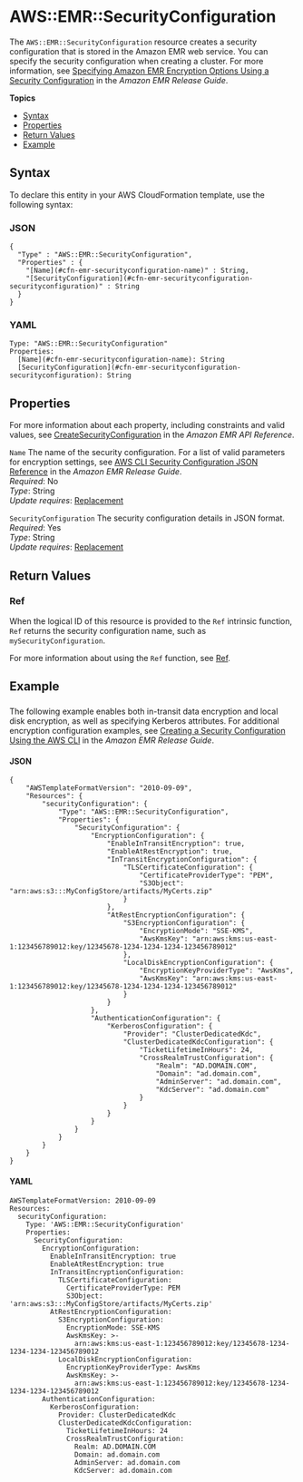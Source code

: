 # AWS::EMR::SecurityConfiguration<a name="aws-resource-emr-securityconfiguration"></a>

The `AWS::EMR::SecurityConfiguration` resource creates a security configuration that is stored in the Amazon EMR web service\. You can specify the security configuration when creating a cluster\. For more information, see [ Specifying Amazon EMR Encryption Options Using a Security Configuration](http://docs.aws.amazon.com/emr/latest/ReleaseGuide/emr-encryption-enable-security-configuration.html) in the *Amazon EMR Release Guide*\.

**Topics**
+ [Syntax](#aws-resource-emr-securityconfiguration-syntax)
+ [Properties](#aws-resource-emr-securityconfiguration-properties)
+ [Return Values](#aws-resource-emr-securityconfiguration-returnvalues)
+ [Example](#aws-resource-emr-securityconfiguration-examples)

## Syntax<a name="aws-resource-emr-securityconfiguration-syntax"></a>

To declare this entity in your AWS CloudFormation template, use the following syntax:

### JSON<a name="aws-resource-emr-securityconfiguration-syntax.json"></a>

```
{
  "Type" : "AWS::EMR::SecurityConfiguration",
  "Properties" : {
    "[Name](#cfn-emr-securityconfiguration-name)" : String,
    "[SecurityConfiguration](#cfn-emr-securityconfiguration-securityconfiguration)" : String
  }
}
```

### YAML<a name="aws-resource-emr-securityconfiguration-syntax.yaml"></a>

```
Type: "AWS::EMR::SecurityConfiguration"
Properties: 
  [Name](#cfn-emr-securityconfiguration-name): String
  [SecurityConfiguration](#cfn-emr-securityconfiguration-securityconfiguration): String
```

## Properties<a name="aws-resource-emr-securityconfiguration-properties"></a>

For more information about each property, including constraints and valid values, see [CreateSecurityConfiguration](http://docs.aws.amazon.com/ElasticMapReduce/latest/API/API_CreateSecurityConfiguration.html) in the *Amazon EMR API Reference*\.

`Name`  <a name="cfn-emr-securityconfiguration-name"></a>
The name of the security configuration\. For a list of valid parameters for encryption settings, see [ AWS CLI Security Configuration JSON Reference](http://docs.aws.amazon.com/emr/latest/ReleaseGuide/emr-encryption-enable-security-configuration.html#emr-encryption-cli-parameters) in the *Amazon EMR Release Guide*\.  
*Required*: No  
*Type*: String  
*Update requires*: [Replacement](using-cfn-updating-stacks-update-behaviors.md#update-replacement)

`SecurityConfiguration`  <a name="cfn-emr-securityconfiguration-securityconfiguration"></a>
The security configuration details in JSON format\.  
*Required*: Yes  
*Type*: String  
*Update requires*: [Replacement](using-cfn-updating-stacks-update-behaviors.md#update-replacement)

## Return Values<a name="aws-resource-emr-securityconfiguration-returnvalues"></a>

### Ref<a name="aws-resource-emr-securityconfiguration-ref"></a>

When the logical ID of this resource is provided to the `Ref` intrinsic function, `Ref` returns the security configuration name, such as `mySecurityConfiguration`\.

For more information about using the `Ref` function, see [Ref](intrinsic-function-reference-ref.md)\.

## Example<a name="aws-resource-emr-securityconfiguration-examples"></a>

### <a name="aws-resource-emr-securityconfiguration-example1"></a>

The following example enables both in\-transit data encryption and local disk encryption, as well as specifying Kerberos attributes\. For additional encryption configuration examples, see [ Creating a Security Configuration Using the AWS CLI](http://docs.aws.amazon.com/emr/latest/ReleaseGuide/emr-encryption-enable-security-configuration.html#emr-encryption-cli) in the *Amazon EMR Release Guide*\.

#### JSON<a name="aws-resource-emr-securityconfiguration-example1.json"></a>

```
{
    "AWSTemplateFormatVersion": "2010-09-09",
    "Resources": {
        "securityConfiguration": {
            "Type": "AWS::EMR::SecurityConfiguration",
            "Properties": {
                "SecurityConfiguration": {
                    "EncryptionConfiguration": {
                        "EnableInTransitEncryption": true,
                        "EnableAtRestEncryption": true,
                        "InTransitEncryptionConfiguration": {
                            "TLSCertificateConfiguration": {
                                "CertificateProviderType": "PEM",
                                "S3Object": "arn:aws:s3:::MyConfigStore/artifacts/MyCerts.zip"
                            }
                        },
                        "AtRestEncryptionConfiguration": {
                            "S3EncryptionConfiguration": {
                                "EncryptionMode": "SSE-KMS",
                                "AwsKmsKey": "arn:aws:kms:us-east-1:123456789012:key/12345678-1234-1234-1234-123456789012"
                            },
                            "LocalDiskEncryptionConfiguration": {
                                "EncryptionKeyProviderType": "AwsKms",
                                "AwsKmsKey": "arn:aws:kms:us-east-1:123456789012:key/12345678-1234-1234-1234-123456789012"
                            }
                        }
                    },
                    "AuthenticationConfiguration": {
                        "KerberosConfiguration": {
                            "Provider": "ClusterDedicatedKdc",
                            "ClusterDedicatedKdcConfiguration": {
                                "TicketLifetimeInHours": 24,
                                "CrossRealmTrustConfiguration": {
                                    "Realm": "AD.DOMAIN.COM",
                                    "Domain": "ad.domain.com",
                                    "AdminServer": "ad.domain.com",
                                    "KdcServer": "ad.domain.com"
                                }
                            }
                        }
                    }
                }
            }
        }
    }
}
```

#### YAML<a name="aws-resource-emr-securityconfiguration-example1.yaml"></a>

```
AWSTemplateFormatVersion: 2010-09-09
Resources:
  securityConfiguration:
    Type: 'AWS::EMR::SecurityConfiguration'
    Properties:
      SecurityConfiguration:
        EncryptionConfiguration:
          EnableInTransitEncryption: true
          EnableAtRestEncryption: true
          InTransitEncryptionConfiguration:
            TLSCertificateConfiguration:
              CertificateProviderType: PEM
              S3Object: 'arn:aws:s3:::MyConfigStore/artifacts/MyCerts.zip'
          AtRestEncryptionConfiguration:
            S3EncryptionConfiguration:
              EncryptionMode: SSE-KMS
              AwsKmsKey: >-
                arn:aws:kms:us-east-1:123456789012:key/12345678-1234-1234-1234-123456789012
            LocalDiskEncryptionConfiguration:
              EncryptionKeyProviderType: AwsKms
              AwsKmsKey: >-
                arn:aws:kms:us-east-1:123456789012:key/12345678-1234-1234-1234-123456789012
        AuthenticationConfiguration:
          KerberosConfiguration:
            Provider: ClusterDedicatedKdc
            ClusterDedicatedKdcConfiguration:
              TicketLifetimeInHours: 24
              CrossRealmTrustConfiguration:
                Realm: AD.DOMAIN.COM
                Domain: ad.domain.com
                AdminServer: ad.domain.com
                KdcServer: ad.domain.com
```